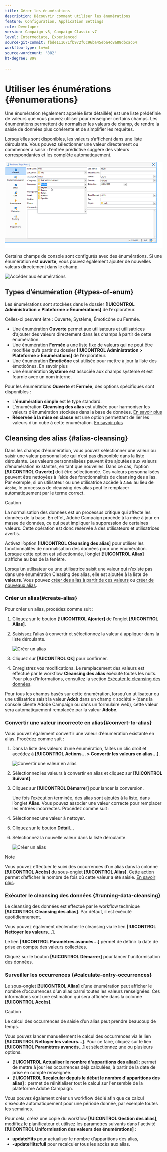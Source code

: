 ```yaml
---
title: Gérer les énumérations
description: Découvrir comment utiliser les énumérations
feature: Configuration, Application Settings
role: Developer
version: Campaign v8, Campaign Classic v7
level: Intermediate, Experienced
source-git-commit: fbde111671fb972f6c96ba45eba4c8a88dbcac64
workflow-type: tm+mt
source-wordcount: '882'
ht-degree: 89%

---
```


# Utiliser les énumérations {#enumerations}

Une énumération (également appelée liste détaillée) est une liste prédéfinie de valeurs que vous pouvez utiliser pour renseigner certains champs. Les énumérations permettent de normaliser les valeurs de champ, de rendre la saisie de données plus cohérente et de simplifier les requêtes.

Lorsqu’elles sont disponibles, les valeurs s’affichent dans une liste déroulante. Vous pouvez sélectionner une valeur directement ou commencer à saisir : l’entrée prédictive suggère des valeurs correspondantes et les complète automatiquement.

![](assets/enum_values.png)

Certains champs de console sont configurés avec des énumérations. Si une énumération est **ouverte**, vous pouvez également ajouter de nouvelles valeurs directement dans le champ.

![Accéder aux énumérations](assets/enumerations-menu.png)

## Types d’énumération {#types-of-enum}

Les énumérations sont stockées dans le dossier **[!UICONTROL Administration > Plateforme > Énumérations]** de l’explorateur.

Celles-ci peuvent être : Ouverte, Système, Émoticône ou Fermée.

* Une énumération **Ouverte** permet aux utilisateurs et utilisatrices d’ajouter des valeurs directement dans les champs à partir de cette énumération.
* Une énumération **Fermée** a une liste fixe de valeurs qui ne peut être modifiée qu’à partir du dossier **[!UICONTROL Administration > Plateforme > Énumérations]** de l’explorateur.
* Une énumération **Émoticône** est utilisée pour mettre à jour la liste des émoticônes. En savoir plus
* Une énumération **Système** est associée aux champs système et est fournie avec un nom interne.

Pour les énumérations **Ouverte** et **Fermée**, des options spécifiques sont disponibles :

* L’**énumération simple** est le type standard.
* L’énumération **Cleansing des alias** est utilisée pour harmoniser les valeurs d’énumération stockées dans la base de données. [En savoir plus](#alias-cleansing)
* **Réservée à la mise en classe** est une option permettant de lier les valeurs d’un cube à cette énumération. [En savoir plus](../reporting/gs-cubes.md)


## Cleansing des alias {#alias-cleansing}

Dans les champs d’énumération, vous pouvez sélectionner une valeur ou saisir une valeur personnalisée qui n’est pas disponible dans la liste déroulante. Les valeurs personnalisées peuvent être ajoutées aux valeurs d’énumération existantes, en tant que nouvelles. Dans ce cas, l’option **[!UICONTROL Ouverte]** doit être sélectionnée. Ces valeurs personnalisées peuvent être nettoyées à l’aide des fonctionnalités de cleansing des alias. Par exemple, si un utilisateur ou une utilisatrice accède à `Adob` au lieu de `Adobe`, le processus de cleansing des alias peut le remplacer automatiquement par le terme correct.

>[!CAUTION]
>
>La normalisation des données est un processus critique qui affecte les données de la base. En effet, Adobe Campaign procède à la mise à jour en masse de données, ce qui peut impliquer la suppression de certaines valeurs. Cette opération est donc réservée à des utilisateurs et utilisatrices avertis.

Activez l’option **[!UICONTROL Cleansing des alias]** pour utiliser les fonctionnalités de normalisation des données pour une énumération. Lorsque cette option est sélectionnée, l’onglet **[!UICONTROL Alias]** s’affiche au bas de la fenêtre.

Lorsqu’un utilisateur ou une utilisatrice saisit une valeur qui n’existe pas dans une énumération Cleasing des alias, elle est ajoutée à la liste de **valeurs**. Vous pouvez [créer des alias à partir de ces valeurs](#convert-to-alias) ou [créer de nouveaux alias](#create-alias).

### Créer un alias{#create-alias}

Pour créer un alias, procédez comme suit :

1. Cliquez sur le bouton **[!UICONTROL Ajouter]** de l’onglet **[!UICONTROL Alias]**.
1. Saisissez l’alias à convertir et sélectionnez la valeur à appliquer dans la liste déroulante.

   ![Créer un alias](assets/new-alias.png)

1. Cliquez sur **[!UICONTROL Ok]** pour confirmer.

1. Enregistrez vos modifications. Le remplacement des valeurs est effectué par le workflow **Cleansing des alias** exécuté toutes les nuits. Pour plus d’informations, consultez la section [Exécuter le cleansing des données](#running-data-cleansing).

Pour tous les champs basés sur cette énumération, lorsqu’un utilisateur ou une utilisatrice saisit la valeur **Adob** dans un champ « société » (dans la console cliente Adobe Campaign ou dans un formulaire web), cette valeur sera automatiquement remplacée par la valeur **Adobe**.

### Convertir une valeur incorrecte en alias{#convert-to-alias}

Vous pouvez également convertir une valeur d’énumération existante en alias. Procédez comme suit :

1. Dans la liste des valeurs d’une énumération, faites un clic droit et accédez à **[!UICONTROL Actions... > Convertir les valeurs en alias...]**.

   ![Convertir une valeur en alias](assets/convert-into-aliases.png)

1. Sélectionnez les valeurs à convertir en alias et cliquez sur **[!UICONTROL Suivant]**.
1. Cliquez sur **[!UICONTROL Démarrer]** pour lancer la conversion.

   Une fois l’exécution terminée, des alias sont ajoutés à la liste, dans l’onglet **Alias**. Vous pouvez associer une valeur correcte pour remplacer les entrées incorrectes. Procédez comme suit :

1. Sélectionnez une valeur à nettoyer.
1. Cliquez sur le bouton **Détail...**
1. Sélectionnez la nouvelle valeur dans la liste déroulante.

   ![Créer un alias](assets/define-new-alias.png)


>[!NOTE]
>
>Vous pouvez effectuer le suivi des occurrences d’un alias dans la colonne **[!UICONTROL Accès]** du sous-onglet **[!UICONTROL Alias]**. Cette action permet d’afficher le nombre de fois où cette valeur a été saisie.  [En savoir plus](#calculate-entry-occurrences).

### Exécuter le cleansing des données {#running-data-cleansing}

Le cleansing des données est effectué par le workflow technique **[!UICONTROL Cleansing des alias]**. Par défaut, il est exécuté quotidiennement.

Vous pouvez également déclencher le cleansing via le lien **[!UICONTROL Nettoyer les valeurs...]**.

Le lien **[!UICONTROL Paramètres avancés...]** permet de définir la date de prise en compte des valeurs collectées.

Cliquez sur le bouton **[!UICONTROL Démarrer]** pour lancer l&#39;uniformisation des données.

### Surveiller les occurrences {#calculate-entry-occurrences}

Le sous-onglet **[!UICONTROL Alias]** d’une énumération peut afficher le nombre d’occurrences d’un alias parmi toutes les valeurs renseignées. Ces informations sont une estimation qui sera affichée dans la colonne **[!UICONTROL Accès]**.

>[!CAUTION]
>
>Le calcul des occurrences de saisie d’un alias peut prendre beaucoup de temps.
>

Vous pouvez lancer manuellement le calcul des occurrences via le lien **[!UICONTROL Nettoyer les valeurs...]**. Pour ce faire, cliquez sur le lien **[!UICONTROL Paramètres avancés...]** et sélectionnez une ou plusieurs options.

* **[!UICONTROL Actualiser le nombre d&#39;apparitions des alias]** : permet de mettre à jour les occurrences déjà calculées, à partir de la date de prise en compte renseignée.
* **[!UICONTROL Recalculer depuis le début le nombre d&#39;apparitions des alias]** : permet de réinitialiser tout le calcul sur l&#39;ensemble de la plateforme Adobe Campaign.

Vous pouvez également créer un workflow dédié afin que ce calcul s&#39;exécute automatiquement pour une période donnée, par exemple toutes les semaines.

Pour cela, créez une copie du workflow **[!UICONTROL Gestion des alias]**, modifiez le planificateur et utilisez les paramètres suivants dans l&#39;activité **[!UICONTROL Uniformisation des valeurs des énumérations]** :

* **updateHits** pour actualiser le nombre d’apparitions des alias,
* **-updateHits:full** pour recalculer tous les accès aux alias.
